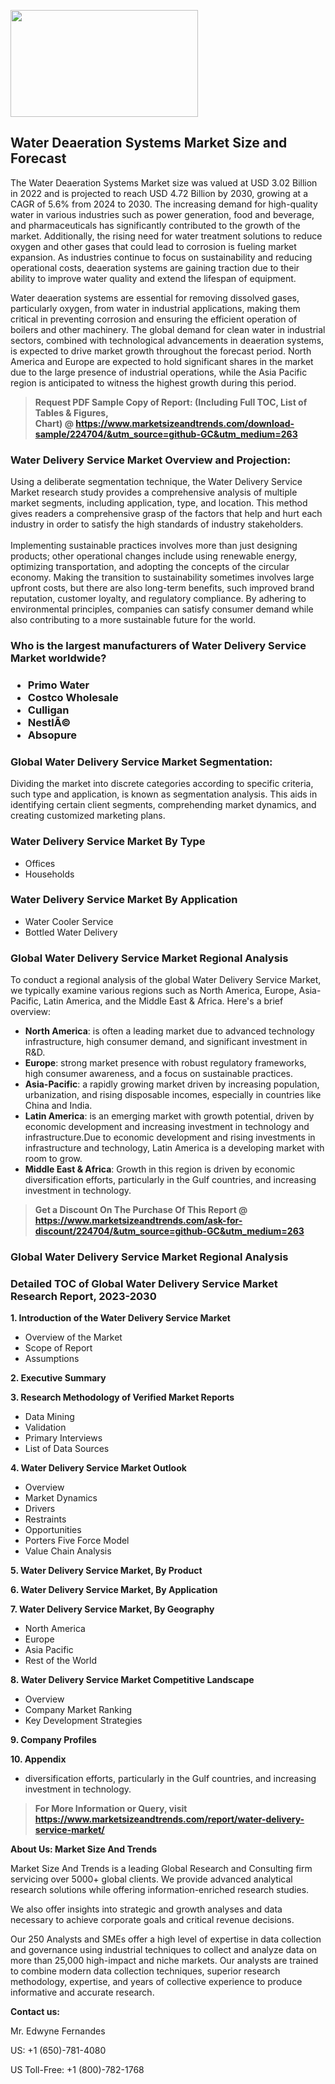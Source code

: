 <p><img class="alignnone size-medium wp-image-20088" src="https://ffe5etoiles.com/wp-content/uploads/2024/12/MST1-300x171.png" alt="" width="300" height="171" /></p><h2>Water Deaeration Systems Market Size and Forecast</h2><p>The Water Deaeration Systems Market size was valued at USD 3.02 Billion in 2022 and is projected to reach USD 4.72 Billion by 2030, growing at a CAGR of 5.6% from 2024 to 2030. The increasing demand for high-quality water in various industries such as power generation, food and beverage, and pharmaceuticals has significantly contributed to the growth of the market. Additionally, the rising need for water treatment solutions to reduce oxygen and other gases that could lead to corrosion is fueling market expansion. As industries continue to focus on sustainability and reducing operational costs, deaeration systems are gaining traction due to their ability to improve water quality and extend the lifespan of equipment.</p><p>Water deaeration systems are essential for removing dissolved gases, particularly oxygen, from water in industrial applications, making them critical in preventing corrosion and ensuring the efficient operation of boilers and other machinery. The global demand for clean water in industrial sectors, combined with technological advancements in deaeration systems, is expected to drive market growth throughout the forecast period. North America and Europe are expected to hold significant shares in the market due to the large presence of industrial operations, while the Asia Pacific region is anticipated to witness the highest growth during this period.</p></p><blockquote id="" class=""><strong>Request PDF Sample Copy of Report: (Including Full TOC, List of Tables &amp; Figures, Chart)&nbsp;@&nbsp;<strong><a href="https://www.marketsizeandtrends.com/download-sample/224704/&utm_source=github-GC&utm_medium=263" target="_blank">https://www.marketsizeandtrends.com/download-sample/224704/&utm_source=github-GC&utm_medium=263</a></strong></strong></blockquote><h3 id="" class="">Water Delivery Service Market&nbsp;Overview and Projection:</h3><p id="" class="">Using a deliberate segmentation technique, the Water Delivery Service Market research study provides a comprehensive analysis of multiple market segments, including application, type, and location. This method gives readers a comprehensive grasp of the factors that help and hurt each industry in order to satisfy the high standards of industry stakeholders. <br /> <br />Implementing sustainable practices involves more than just designing products; other operational changes include using renewable energy, optimizing transportation, and adopting the concepts of the circular economy. Making the transition to sustainability sometimes involves large upfront costs, but there are also long-term benefits, such improved brand reputation, customer loyalty, and regulatory compliance. By adhering to environmental principles, companies can satisfy consumer demand while also contributing to a more sustainable future for the world.</p><h3 id="" class="">Who is the largest manufacturers of&nbsp;Water Delivery Service Market worldwide?</h3><h3 class=""><p><ul><li>Primo Water </li><li> Costco Wholesale </li><li> Culligan </li><li> NestlÃ© </li><li> Absopure</li></ul></p></h3><h3 id="" class="">Global&nbsp;Water Delivery Service Market Segmentation:</h3><p id="" class="">Dividing the market into discrete categories according to specific criteria, such type and application, is known as segmentation analysis. This aids in identifying certain client segments, comprehending market dynamics, and creating customized marketing plans.</p><h3 id="" class="">Water Delivery Service Market&nbsp;By Type</h3><p><p><ul><li>Offices</li><li> Households</p></li></ul></p></p><h3 id="" class="">Water Delivery Service Market&nbsp;By Application</h3><p class=""><p><ul><li>Water Cooler Service</li><li> Bottled Water Delivery</li></ul></p></p><h3 id="" class="">Global Water Delivery Service Market Regional Analysis</h3><p id="" class="">To conduct a regional analysis of the global Water Delivery Service Market, we typically examine various regions such as North America, Europe, Asia-Pacific, Latin America, and the Middle East &amp; Africa. Here's a brief overview:</p><ul><li><strong>North America</strong>: is often a leading market due to advanced technology infrastructure, high consumer demand, and significant investment in R&amp;D.</li><li><strong>Europe</strong>: strong market presence with robust regulatory frameworks, high consumer awareness, and a focus on sustainable practices.</li><li><strong>Asia-Pacific</strong>: a rapidly growing market driven by increasing population, urbanization, and rising disposable incomes, especially in countries like China and India.</li><li><strong>Latin America</strong>: is an emerging market with growth potential, driven by economic development and increasing investment in technology and infrastructure.Due to economic development and rising investments in infrastructure and technology, Latin America is a developing market with room to grow.</li><li><strong>Middle East &amp; Africa</strong>: Growth in this region is driven by economic diversification efforts, particularly in the Gulf countries, and increasing investment in technology.</li></ul><blockquote id="" class=""><strong>Get a Discount On The Purchase Of This Report @ <strong><a href="https://www.marketsizeandtrends.com/ask-for-discount/224704/&utm_source=github-GC&utm_medium=263" target="_blank">https://www.marketsizeandtrends.com/ask-for-discount/224704/&utm_source=github-GC&utm_medium=263</a></strong></strong></blockquote><h3 id="" class="">Global Water Delivery Service Market Regional Analysis</h3><h3 id="" class="">Detailed TOC of Global Water Delivery Service Market Research Report, 2023-2030</h3><p id="" class=""><strong>1. Introduction of the Water Delivery Service Market</strong></p><ul><li>Overview of the Market</li><li>Scope of Report</li><li>Assumptions</li></ul><p id="" class=""><strong>2. Executive Summary</strong></p><p id="" class=""><strong>3. Research Methodology of Verified Market Reports</strong></p><ul><li>Data Mining</li><li>Validation</li><li>Primary Interviews</li><li>List of Data Sources</li></ul><p id="" class=""><strong>4. Water Delivery Service Market Outlook</strong></p><ul><li>Overview</li><li>Market Dynamics</li><li>Drivers</li><li>Restraints</li><li>Opportunities</li><li>Porters Five Force Model</li><li>Value Chain Analysis</li></ul><p id="" class=""><strong>5. Water Delivery Service Market, By Product</strong></p><p id="" class=""><strong>6. Water Delivery Service Market, By Application</strong></p><p id="" class=""><strong>7. Water Delivery Service Market, By Geography</strong></p><ul><li>North America</li><li>Europe</li><li>Asia Pacific</li><li>Rest of the World</li></ul><p id="" class=""><strong>8. Water Delivery Service Market Competitive Landscape</strong></p><ul><li>Overview</li><li>Company Market Ranking</li><li>Key Development Strategies</li></ul><p id="" class=""><strong>9. Company Profiles</strong></p><p id="" class=""><strong>10. Appendix</strong></p><ul><li>diversification efforts, particularly in the Gulf countries, and increasing investment in technology.</li></ul><blockquote id="" class=""><strong>For More Information or Query, visit <strong><strong><a href="https://www.marketsizeandtrends.com/report/water-delivery-service-market/" target="_blank">https://www.marketsizeandtrends.com/report/water-delivery-service-market/</a></strong></strong></strong></blockquote><p id="" class=""><strong>About Us: Market Size And Trends</strong></p><p id="" class="">Market Size And Trends is a leading Global Research and Consulting firm servicing over 5000+ global clients. We provide advanced analytical research solutions while offering information-enriched research studies.</p><p id="" class="">We also offer insights into strategic and growth analyses and data necessary to achieve corporate goals and critical revenue decisions.</p><p id="" class="">Our 250 Analysts and SMEs offer a high level of expertise in data collection and governance using industrial techniques to collect and analyze data on more than 25,000 high-impact and niche markets. Our analysts are trained to combine modern data collection techniques, superior research methodology, expertise, and years of collective experience to produce informative and accurate research.</p><p id="" class=""><strong>Contact us:</strong></p><p id="" class="">Mr. Edwyne Fernandes</p><p id="" class="">US: +1 (650)-781-4080</p><p id="" class="">US Toll-Free: +1 (800)-782-1768</p>
